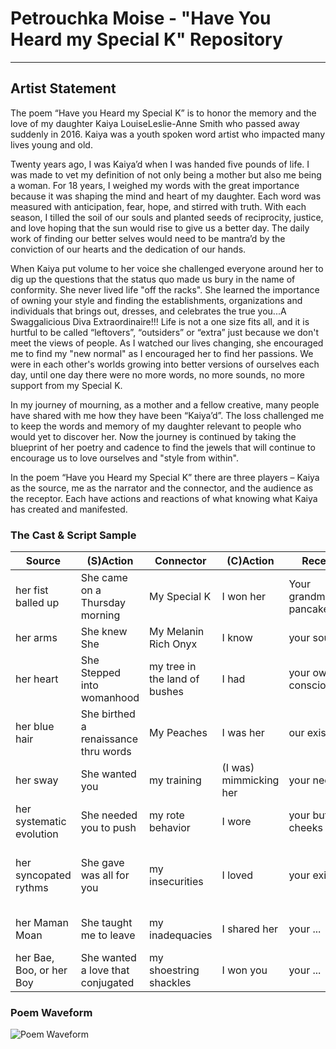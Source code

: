 # Petrouchka Moise - "Have You Heard my Special K" Repository
---

## Artist Statement

The poem “Have you Heard my Special K” is to honor the memory and the love of my daughter Kaiya LouiseLeslie-Anne Smith who passed away suddenly in 2016.  Kaiya was a youth spoken word artist who impacted many lives young and old.

Twenty years ago, I was Kaiya’d when I was handed five pounds of life. I was made to vet my definition of not only being a mother but also me being a woman.  For 18 years, I weighed my words with the great importance because it was shaping the mind and heart of my daughter.  Each word was measured with anticipation, fear, hope, and stirred with truth. With each season, I tilled the soil of our souls and planted seeds of reciprocity, justice, and love hoping that the sun would rise to give us a better day. The daily work of finding our better selves would need to be mantra’d by the conviction of our hearts and the dedication of our hands.  

When Kaiya put volume to her voice she challenged everyone around her to dig up the questions that the status quo made us bury in the name of conformity. She never lived life "off the racks". She learned the importance of owning your style and finding the establishments, organizations and individuals that brings out, dresses, and celebrates the true you...A Swaggalicious Diva Extraordinaire!!!
Life is not a one size fits all, and it is hurtful to be called “leftovers”, “outsiders” or “extra” just because we don't meet the views of people. As I watched our lives changing, she encouraged me to find my "new normal" as I encouraged her to find her passions.  We were in each other's worlds growing into better versions of ourselves each day, until one day there were no more words, no more sounds, no more support from my Special K.  

In my journey of mourning, as a mother and a fellow creative, many people have shared with me how they have been “Kaiya’d”.  The loss challenged me to keep the words and memory of my daughter relevant to people who would yet to discover her. Now the journey is continued by taking the blueprint of her poetry and cadence to find the jewels that will continue to encourage us to love ourselves and "style from within".

In the poem “Have you Heard my Special K” there are three players – Kaiya as the source, me as the narrator and the connector, and the audience as the receptor.  Each have actions and reactions of what knowing what Kaiya has created and manifested.

### The Cast & Script Sample
Source | (S)Action | Connector | (C)Action | Receptor | (R)Action
------ | --------- | --------- | --------- | -------- | -----------
her fist balled up | She came on a Thursday morning  | My Special K | I won her | Your grandma's pancake | you seen
her arms | She knew She | My Melanin Rich Onyx | I know | your soul | you can't miss her  
her heart | She Stepped into womanhood |my tree in the land of bushes | I had | your own consciousness |you ever rocked
her blue hair | She birthed a renaissance thru words | My Peaches | I was her | our existence | you ever heard
her sway | She wanted you | my training | (I was) mimmicking her | your neck | you can hear her
her systematic evolution | She needed you to push | my rote behavior | I wore | your butt cheeks | you ever loved
her syncopated rythms | She gave was all for you | my insecurities | I loved | your existence | you thought you where hers
her Maman Moan | She taught me to leave | my inadequacies | I shared her | your ... | (you) wanting to believe
her Bae, Boo, or her Boy| She wanted a love that conjugated | my shoestring shackles | I won you | your ...  | you want to borrow


### Poem Waveform
![Poem Waveform](https://github.com/digital-culture-seminar/PetrouchkaMoise-PoetryRepo/blob/master/special_k_waveform%20clean.png)
